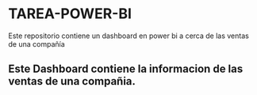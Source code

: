 # TAREA-POWER-BI
Este repositorio contiene un dashboard en power bi a cerca de las ventas de una compañía
## Este Dashboard contiene la informacion de las ventas de una compañia. 
